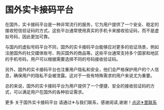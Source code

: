 # 国外实卡接码平台

在国外，实卡接码平台是一种非常流行的服务，它为用户提供了一个安全、稳定的接收短信验证码的方式。这些平台通常使用真实的手机卡来接收验证码，而不是虚拟号码，因此更加可靠。

与国内的虚拟号码平台不同，国外的实卡接码平台能够应对更多的验证场景，例如注册国外的社交媒体账号、购买国外的商品等。这些平台通常支持多个国家和地区的手机号码，用户可以根据需要选择不同的号码接收验证码。

另外，国外的实卡接码平台也注重用户隐私和安全，他们会严格保护用户的个人信息，确保用户的隐私不会被泄露。这对于一些有特殊需求的用户来说尤为重要。

总的来说，国外的实卡接码平台为用户提供了一个便捷、安全的接收验证码的方式，可以满足用户在国外的各种验证需求。

更多 关于国外实卡接码平台 请通过✈与我们联系，感谢阅读,谢谢！[点这✈里联系](https://d.k02.cc)
